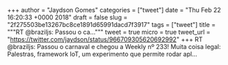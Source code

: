 
+++
author = "Jaydson Gomes"
categories = ["tweet"]
date = "Thu Feb 22 16:20:33 +0000 2018"
draft = false
slug = "2f275503be13267bc8ce1891d65991dacd7f3917"
tags = ["tweet"]
title = """RT @braziljs: Passou o ca..."""
tweet = true
micro = true
tweet_url = "https://twitter.com/jaydson/status/966709305620692992"
+++
RT @braziljs: Passou o carnaval e chegou a Weekly nº 233!
Muita coisa legal: Palestras, framework IoT, um experimento que permite rodar apl…

